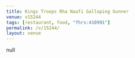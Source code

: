 ```yaml
---
title: Kings Troops Rha Naafi Galloping Gunner
venue: v15244
tags: [restaurant, food, "fhrs:410991"]
permalink: /v/15244/
layout: venue
---
```

null